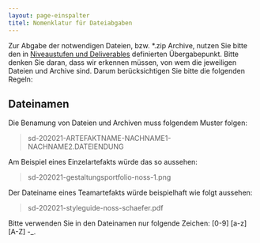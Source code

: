 ```yaml
---
layout: page-einspalter
titel: Nomenklatur für Dateiabgaben
---
```


Zur Abgabe der notwendigen Dateien, bzw. \*.zip Archive, nutzen Sie bitte den in [Niveaustufen und Deliverables](/mi-bachelor-screendesign/niveaustufen) definierten Übergabepunkt. Bitte denken Sie daran, dass wir erkennen müssen, von wem die jeweiligen Dateien und Archive sind. Darum berücksichtigen Sie bitte die folgenden Regeln:

## Dateinamen
<!--
<div id="nomenklatur">

|  Artefakt |  Nomenklatur |  Beispiel  |
|---|---|---|
| Gestaltungsportfolio (je Aufgabe) | sd-201920-gestaltungsportfolio-NACHNAME-AUFGABENNUMMER.png  | sd-201920-gestaltungsportfolio-noss-1.png  |
| Angebot & Anschreiben |  sd-201920-anschreiben-NACHNAME1-NACHNAME2.pdf |  sd-201920-anschreiben-noss-schaefer.pdf |
| Designkonzept als Mockup  |  sd-201920-designkonzept-NACHNAME1-NACHNAME2-SCREENNAME-NR.png |  sd-201920-designkonzept-noss-schaefer-startscreen-01.png |
| Patternlab/Styleguide  | sd-201920-styleguide-NACHNAME1-NACHNAME2.pdf  |  sd-201920-styleguide-noss-schaefer.pdf |

</div>
-->

Die Benamung von Dateien und Archiven muss folgendem Muster folgen:

> sd-202021-ARTEFAKTNAME-NACHNAME1-NACHNAME2.DATEIENDUNG

Am Beispiel eines Einzelartefakts würde das so aussehen:

> sd-202021-gestaltungsportfolio-noss-1.png

Der Dateiname eines Teamartefakts würde beispielhaft wie folgt aussehen:

> sd-202021-styleguide-noss-schaefer.pdf


Bitte verwenden Sie in den Dateinamen nur folgende Zeichen: [0-9] [a-z] [A-Z] -_\.

<!--
> Bitte keine Archive (*.zip, *.tar, *.rar oder Ähnliches) hochladen, sondern ausschließlich einzelene Dateien. Wir nehmen ausschlißelich PNG und PDF Dateien an. Die PNG Files bitte in zweifacher Größe (2x) exportieren.
-->